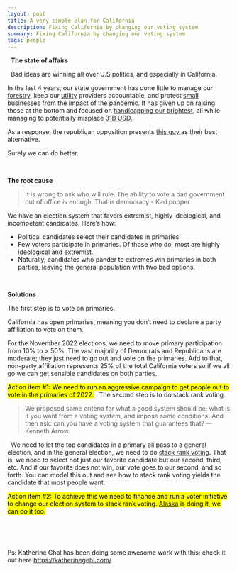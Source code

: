 ```yaml
---
layout: post
title: A very simple plan for California
description: Fixing California by changing our voting system
summary: Fixing California by changing our voting system
tags: people
---
```


&nbsp;
**The state of affairs** 

&nbsp; 
Bad ideas are winning all over U.S politics, and especially in California. 

In the last 4 years, our state government has done little to manage our [forestry](https://calmatters.org/commentary/2021/08/wildfires-newsom-recall-forest-service/), keep our [utility](https://www.abc10.com/article/news/local/abc10-originals/newsom-pge-protection/103-65ca1d41-8efe-45b4-87bc-0cdecc714378) providers accountable, and protect [small businesses ](https://calmatters.org/economy/2021/07/california-small-business/)from the impact of the pandemic. It has given up on raising those at the bottom and focused on [handicapping our brightest](https://calmatters.org/commentary/2021/08/californias-proposed-new-math-curriculum-defies-logic/), all while managing to potentially misplace[ 31B  USD.](https://www.politifact.com/factchecks/2018/jun/01/gavin-newsom/did-john-chiang-lose-track-31-billion-californias-/)

As a response, the republican opposition presents [this guy ](https://www.nbcnews.com/politics/elections/how-larry-elder-upended-california-recall-n1277815)as their best alternative.

Surely we can do better. 

&nbsp; 

**The root cause** 
&nbsp;

> It is wrong to ask who will rule. The ability to vote a bad government out of office is enough. That is democracy - Karl popper 
&nbsp; 

We have an election system that favors extremist, highly ideological, and incompetent candidates. Here’s how:
&nbsp;  
* Political candidates select their candidates in primaries 
* Few voters participate in primaries. Of those who do, most are highly ideological and extremist.
* Naturally, candidates who pander to extremes win primaries in both parties, leaving the general population with two bad options.

&nbsp;   

**Solutions**
&nbsp;   

The first step is to vote on primaries. 

California has open primaries, meaning you don’t need to declare a party affiliation to vote on them.

For the November 2022 elections, we need to move primary participation from 10% to > 50%. The vast majority of Democrats and Republicans are moderate; they just need to go out and vote on the primaries. Add to that, non-party affiliation represents 25% of the total California voters so if we all go we can get sensible candidates on both parties. 

<mark>Action item #1:  We need to run an aggressive campaign to get people out to vote in the primaries of 2022.</mark>
&nbsp; 
The second step is to do stack rank voting.
&nbsp; 
> We proposed some criteria for what a good system should be: what is it you want from a voting system, and impose some conditions. And then ask: can you have a voting system that guarantees that? — Kenneth Arrow. 

&nbsp; 
We need to let the top candidates in a primary all pass to a general election, and in the general election, we need to do [stack rank voting](https://ballotpedia.org/Ranked-choice_voting_(RCV)). That is, we need to select not just our favorite candidate but our second, third, etc. And if our favorite does not win, our vote goes to our second, and so forth. You can model this out and see how to stack rank voting yields the candidate that most people want. 

<mark>Action item #2: To achieve this we need to finance and run a voter initiative to change our election system to stack rank voting. [Alaska](https://www.elections.alaska.gov/Core/RCV.php) is doing it, we can do it too.</mark>

&nbsp; 

&nbsp; 


Ps: Katherine Ghal has been doing some awesome work with this; check it out here https://katherinegehl.com/
